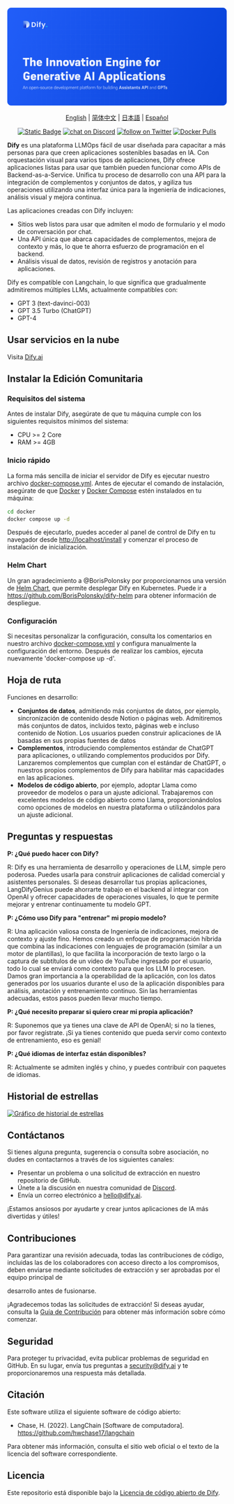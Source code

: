 [![](./images/describe.png)](https://dify.ai)
<p align="center">
  <a href="./README.md">English</a> |
  <a href="./README_CN.md">简体中文</a> |
  <a href="./README_JA.md">日本語</a> |
  <a href="./README_ES.md">Español</a>
</p>

<p align="center">
    <a href="https://dify.ai" target="_blank">
        <img alt="Static Badge" src="https://img.shields.io/badge/AI-Dify?logo=AI&logoColor=%20%23f5f5f5&label=Dify&labelColor=%20%23155EEF&color=%23EAECF0"></a>
    <a href="https://discord.gg/FngNHpbcY7" target="_blank">
        <img src="https://img.shields.io/discord/1082486657678311454?logo=discord"
            alt="chat on Discord"></a>
    <a href="https://twitter.com/intent/follow?screen_name=dify_ai" target="_blank">
        <img src="https://img.shields.io/twitter/follow/dify_ai?style=social&logo=X"
            alt="follow on Twitter"></a>
    <a href="https://hub.docker.com/u/langgenius" target="_blank">
        <img alt="Docker Pulls" src="https://img.shields.io/docker/pulls/langgenius/dify-web"></a>
</p>

**Dify** es una plataforma LLMOps fácil de usar diseñada para capacitar a más personas para que creen aplicaciones sostenibles basadas en IA. Con orquestación visual para varios tipos de aplicaciones, Dify ofrece aplicaciones listas para usar que también pueden funcionar como APIs de Backend-as-a-Service. Unifica tu proceso de desarrollo con una API para la integración de complementos y conjuntos de datos, y agiliza tus operaciones utilizando una interfaz única para la ingeniería de indicaciones, análisis visual y mejora continua.

Las aplicaciones creadas con Dify incluyen:

- Sitios web listos para usar que admiten el modo de formulario y el modo de conversación por chat.
- Una API única que abarca capacidades de complementos, mejora de contexto y más, lo que te ahorra esfuerzo de programación en el backend.
- Análisis visual de datos, revisión de registros y anotación para aplicaciones.

Dify es compatible con Langchain, lo que significa que gradualmente admitiremos múltiples LLMs, actualmente compatibles con:

- GPT 3 (text-davinci-003)
- GPT 3.5 Turbo (ChatGPT)
- GPT-4

## Usar servicios en la nube

Visita [Dify.ai](https://dify.ai)

## Instalar la Edición Comunitaria

### Requisitos del sistema

Antes de instalar Dify, asegúrate de que tu máquina cumple con los siguientes requisitos mínimos del sistema:

- CPU >= 2 Core
- RAM >= 4GB

### Inicio rápido

La forma más sencilla de iniciar el servidor de Dify es ejecutar nuestro archivo [docker-compose.yml](docker/docker-compose.yaml). Antes de ejecutar el comando de instalación, asegúrate de que [Docker](https://docs.docker.com/get-docker/) y [Docker Compose](https://docs.docker.com/compose/install/) estén instalados en tu máquina:

```bash
cd docker
docker compose up -d
```

Después de ejecutarlo, puedes acceder al panel de control de Dify en tu navegador desde [http://localhost/install](http://localhost/install) y comenzar el proceso de instalación de inicialización.

### Helm Chart

Un gran agradecimiento a @BorisPolonsky por proporcionarnos una versión de [Helm Chart](https://helm.sh/), que permite desplegar Dify en Kubernetes.
Puede ir a https://github.com/BorisPolonsky/dify-helm para obtener información de despliegue.

### Configuración

Si necesitas personalizar la configuración, consulta los comentarios en nuestro archivo [docker-compose.yml](docker/docker-compose.yaml) y configura manualmente la configuración del entorno. Después de realizar los cambios, ejecuta nuevamente 'docker-compose up -d'.

## Hoja de ruta

Funciones en desarrollo:

- **Conjuntos de datos**, admitiendo más conjuntos de datos, por ejemplo, sincronización de contenido desde Notion o páginas web.
Admitiremos más conjuntos de datos, incluidos texto, páginas web e incluso contenido de Notion. Los usuarios pueden construir aplicaciones de IA basadas en sus propias fuentes de datos
- **Complementos**, introduciendo complementos estándar de ChatGPT para aplicaciones, o utilizando complementos producidos por Dify.
Lanzaremos complementos que cumplan con el estándar de ChatGPT, o nuestros propios complementos de Dify para habilitar más capacidades en las aplicaciones.
- **Modelos de código abierto**, por ejemplo, adoptar Llama como proveedor de modelos o para un ajuste adicional.
Trabajaremos con excelentes modelos de código abierto como Llama, proporcionándolos como opciones de modelos en nuestra plataforma o utilizándolos para un ajuste adicional.

## Preguntas y respuestas

**P: ¿Qué puedo hacer con Dify?**

R: Dify es una herramienta de desarrollo y operaciones de LLM, simple pero poderosa. Puedes usarla para construir aplicaciones de calidad comercial y asistentes personales. Si deseas desarrollar tus propias aplicaciones, LangDifyGenius puede ahorrarte trabajo en el backend al integrar con OpenAI y ofrecer capacidades de operaciones visuales, lo que te permite mejorar y entrenar continuamente tu modelo GPT.

**P: ¿Cómo uso Dify para "entrenar" mi propio modelo?**

R: Una aplicación valiosa consta de Ingeniería de indicaciones, mejora de contexto y ajuste fino. Hemos creado un enfoque de programación híbrida que combina las indicaciones con lenguajes de programación (similar a un motor de plantillas), lo que facilita la incorporación de texto largo o la captura de subtítulos de un video de YouTube ingresado por el usuario, todo lo cual se enviará como contexto para que los LLM lo procesen. Damos gran importancia a la operabilidad de la aplicación, con los datos generados por los usuarios durante el uso de la aplicación disponibles para análisis, anotación y entrenamiento continuo. Sin las herramientas adecuadas, estos pasos pueden llevar mucho tiempo.

**P: ¿Qué necesito preparar si quiero crear mi propia aplicación?**

R: Suponemos que ya tienes una clave de API de OpenAI; si no la tienes, por favor regístrate. ¡Si ya tienes contenido que pueda servir como contexto de entrenamiento, eso es genial!

**P: ¿Qué idiomas de interfaz están disponibles?**

R: Actualmente se admiten inglés y chino, y puedes contribuir con paquetes de idiomas.

## Historial de estrellas

[![Gráfico de historial de estrellas](https://api.star-history.com/svg?repos=langgenius/dify&type=Date)](https://star-history.com/#langgenius/dify&Date)

## Contáctanos

Si tienes alguna pregunta, sugerencia o consulta sobre asociación, no dudes en contactarnos a través de los siguientes canales:

- Presentar un problema o una solicitud de extracción en nuestro repositorio de GitHub.
- Únete a la discusión en nuestra comunidad de [Discord](https://discord.gg/FngNHpbcY7).
- Envía un correo electrónico a hello@dify.ai.

¡Estamos ansiosos por ayudarte y crear juntos aplicaciones de IA más divertidas y útiles!

## Contribuciones

Para garantizar una revisión adecuada, todas las contribuciones de código, incluidas las de los colaboradores con acceso directo a los compromisos, deben enviarse mediante solicitudes de extracción y ser aprobadas por el equipo principal de

 desarrollo antes de fusionarse.

¡Agradecemos todas las solicitudes de extracción! Si deseas ayudar, consulta la [Guía de Contribución](CONTRIBUTING.md) para obtener más información sobre cómo comenzar.

## Seguridad

Para proteger tu privacidad, evita publicar problemas de seguridad en GitHub. En su lugar, envía tus preguntas a security@dify.ai y te proporcionaremos una respuesta más detallada.

## Citación

Este software utiliza el siguiente software de código abierto:

- Chase, H. (2022). LangChain [Software de computadora]. https://github.com/hwchase17/langchain

Para obtener más información, consulta el sitio web oficial o el texto de la licencia del software correspondiente.

## Licencia

Este repositorio está disponible bajo la [Licencia de código abierto de Dify](LICENSE).
